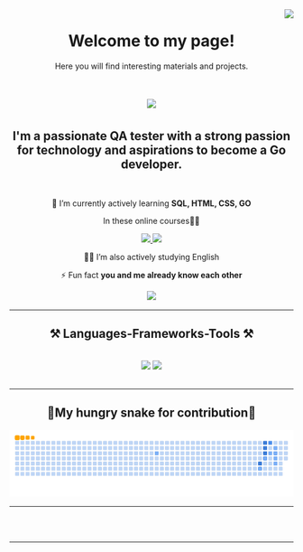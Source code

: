 <img align="right" src="https://visitor-badge.laobi.icu/badge?page_id=macabre3k.macabre3k&left_color=purple"/>

<div align="center">
  <h1>Welcome to my page!</h1>
  <p>Here you will find interesting materials and projects.</p>
</div>


<h1 align="center">
    <img src="https://readme-typing-svg.herokuapp.com/?font=Righteous&size=35&center=true&vCenter=true&width=500&height=70&duration=4000&lines=Hello+World!+👋;+I'm+Lesovaya+Mary!;Have+a+good+day!+⚡" />
</h1>

<h2 align="center">I'm a passionate QA tester with a strong passion for technology and aspirations to become a Go developer.</h2>

<br/>

<div align="center">
 
🌱 I’m currently actively learning **SQL, HTML, CSS, GO**  
</div>
<div align="center">
  
 In these online courses👩‍🏫
 
 </div>
 
<div align="center">
 <a href="https://stepik.org/users/688640580/profile">
    <img src="https://img.shields.io/badge/Stepik-3333?style=for-the-badge&logo" />

  </a>
  
  <a href="https://ru.hexlet.io/u/macabre3k">
    <img src="https://img.shields.io/badge/Hexlet-3333?style=for-the-badge&logo" />
 
  </a>

🧚‍♀️  I’m also actively studying English
 
⚡ Fun fact **you and me already know each other**

 </div>
 
<div align="center"> 
  <a href="mailto:lesovaya.mary@mail.ru">
    <img src="https://img.shields.io/badge/Gmail-3333?style=for-the-badge&logo=gmail&logoColor=red" />
             
    
  </a>

  
</div>

 <hr/>
 
<h2 align="center"> ⚒ Languages-Frameworks-Tools ⚒ </h2>
<br/>
<div align="center">
    <img src="https://skillicons.dev/icons?i=html,css,vscode,github,figma,tailwind,git,postman,pycharm" />
    <img src="https://skillicons.dev/icons?i=python,javascript,mysql,bash,go" /><br>
</div>

<br/>
<hr/>

<div align="center">
  <h2>🐍My hungry snake for contribution🐍</h2>
  
![snake gif](https://github.com/macabre3k/macabre3k/blob/output/github-contribution-grid-snake.gif)
</div>

<hr/>


<br/><br/>

<hr/>

<br/>

<br/>


  
